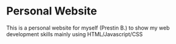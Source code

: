 # Personal Website

This is a personal website for myself (Prestin B.) to show my web development skills mainly using HTML/Javascript/CSS
